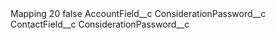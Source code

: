 <?xml version="1.0" encoding="UTF-8"?>
<CustomMetadata xmlns="http://soap.sforce.com/2006/04/metadata" xmlns:xsi="http://www.w3.org/2001/XMLSchema-instance" xmlns:xsd="http://www.w3.org/2001/XMLSchema">
    <label>Mapping 20</label>
    <protected>false</protected>
    <values>
        <field>AccountField__c</field>
        <value xsi:type="xsd:string">ConsiderationPassword__c</value>
    </values>
    <values>
        <field>ContactField__c</field>
        <value xsi:type="xsd:string">ConsiderationPassword__c</value>
    </values>
</CustomMetadata>
